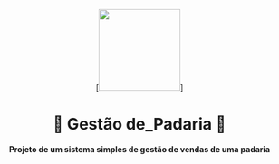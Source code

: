 ﻿<div align="center">

[<img src="./assets/img/logo-padaria.png" width="144"/>]

<h1 align="center">🥖 Gestão de_Padaria 🌿</h1>

  <p align="center">
    <strong>Projeto de um sistema simples de gestão de vendas de uma padaria</strong>
  </p>